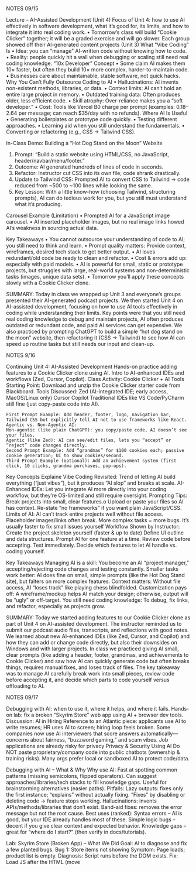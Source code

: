 NOTES 09/15  

Lecture – AI-Assisted Development (Unit 4)
Focus of Unit 4: how to use AI effectively in software development, what it’s good for, its limits, and how to integrate it into real coding work.
•	Tomorrow’s class will build “Cookie Clicker” together; it will be a graded exercise and will go slower.
Each group showed off their AI-generated content projects (Unit 3)
What “Vibe Coding” Is
•	Idea: you can “manage” AI-written code without knowing how to code.
•	Reality: people quickly hit a wall when debugging or scaling still need real coding knowledge.
“10x Developer” Concept
•	Some claim AI makes them 10× faster, but often they build 10× more complex, harder-to-maintain code.
•	Businesses care about maintainable, stable software, not quick hacks.
Why You Can’t Fully Outsource Coding to AI
•	Hallucinations: AI invents non-existent methods, libraries, or data.
•	Context limits: AI can’t hold an entire large project in memory.
•	Outdated training data: Often produces older, less efficient code.
•	Skill atrophy: Over-reliance makes you a “soft developer.”
•	Cost: Tools like Vercel B0 charge per prompt (examples: $0.18–$2.64 per message; can reach $35/day with no refunds).
Where AI Is Useful
•	Generating boilerplates or prototype code quickly.
•	Testing different approaches.
•	Learning aid when you still understand the fundamentals.
•	Converting or refactoring (e.g., CSS → Tailwind CSS).

In-Class Demo: Building a “Hot Dog Stand on the Moon” Website
1.	Prompt: “Build a static website using HTML/CSS, no JavaScript, header/navbar/menu/footer.”
2.	Outcome: AI generated hundreds of lines of code in seconds.
3.	Refactor: Instructor cut CSS into its own file; code shrank drastically.
4.	Update to Tailwind CSS: Prompted AI to convert CSS to Tailwind → code reduced from ~500 to ~100 lines while looking the same.
5.	Key Lesson: With a little know-how (choosing Tailwind, structuring prompts), AI can do tedious work for you, but you still must understand what it’s producing.

Carousel Example (Limitation)
•	Prompted AI for a JavaScript image carousel.
•	AI inserted placeholder images, but no real image links howed AI’s weakness in sourcing actual data.

Key Takeaways
•	You cannot outsource your understanding of code to AI; you still need to think and learn.
•	Prompt quality matters: Provide context, wireframes, desired tech stack to get better output.
•	AI loves redundant/old code be ready to clean and refactor.
•	Cost & errors add up: especially with paid models.
•	AI is powerful for small, static or prototype projects, but struggles with large, real-world systems and non-deterministic tasks (images, unique data sets).
•	Tomorrow you’ll apply these concepts slowly with a Cookie Clicker clone.

SUMMARY:
Today in class we wrapped up Unit 3 and everyone’s groups presented their AI-generated podcast projects. We then started Unit 4 on AI-assisted development, focusing on how to use AI tools effectively in coding while understanding their limits. Key points were that you still need real coding knowledge to debug and maintain projects, AI often produces outdated or redundant code, and paid AI services can get expensive. We also practiced by prompting ChatGPT to build a simple “hot dog stand on the moon” website, then refactoring it (CSS → Tailwind) to see how AI can speed up routine tasks but still needs our input and clean-up.


NOTES 9/16

Continuing Unit 4: AI-Assisted Development 
Hands-on practice adding features to a Cookie Clicker clone using AI.
Intro to AI-enhanced IDEs and workflows (Zed, Cursor, Copilot).
Class Activity: Cookie Clicker + AI Tools
	Starting Point: Download and unzip the Cookie Clicker starter code from Blackboard.
	Tools Discussed:
	Zed (AI-integrated IDE; early access, MacOS/Linux only)
	Cursor
	Copilot
	Traditional IDEs like VS Code/PyCharm still fine (just copy-paste code into AI).

	First Prompt Example: Add header, footer, logo, navigation bar, Tailwind CSS but explicitly tell AI not to use frameworks like React.
	Agentic vs. Non-Agentic AI:
	Non-agentic (like plain ChatGPT): you copy/paste code, AI doesn’t see your files.
	Agentic (like Zed): AI can see/edit files, lets you “accept” or “reject” code changes directly.
	Second Prompt Example: Add “grandmas” for $100 cookies each; passive cookie generation; UI to show cookies/second.
	Third Prompt Example (optional): Add an achievement system (first click, 10 clicks, grandma purchases, pop-ups).

 Key Concepts Explaine
 	Vibe Coding Revisited: Trend of letting AI build everything (“just vibes”), but it produces “AI slop” and breaks at scale.
	AI-Enhanced IDEs: Let you integrate AI more directly into your coding workflow, but they’re OS-limited and still require oversight.
Prompting Tips:
	Break projects into small, clear features.o	Upload or paste your files so AI has context.
	Re-state “no frameworks” if you want plain JavaScript/CSS.
Limits of AI:
	AI can’t track entire projects well without file access.
	Placeholder images/links often break.
	More complex tasks = more bugs.
	It’s usually faster to fix small issues yourself
Workflow Shown by Instructor:
Create the project skeleton yourself (faster & up to date)
Define UI outline and data structures.
Prompt AI for one feature at a time.
Review code before accepting.
Test immediately.
Decide which features to let AI handle vs. coding yourself.

Key Takeaways
	Managing AI is a skill: You become an AI “project manager,” accepting/rejecting code changes and testing constantly.
	Smaller tasks work better: AI does fine on small, simple prompts (like the Hot Dog Stand site), but falters on more complex features.
	Context matters: Without file access, AI “loses track” like playing chess blindfolded.
	Customization pays off: A wireframe/mockup helps AI match your design; otherwise, output will be “ugly” or off-target.
	You still need coding knowledge: To debug, fix links, and refactor, especially as projects grow.


SUMMARY:
Today we started adding features to our Cookie Clicker clone as part of Unit 4 on AI-assisted development. The instructor reminded us to submit our podcast audio files, transcripts, and reflections with good notes. We learned about new AI-enhanced IDEs (like Zed, Cursor, and Copilot) and how they can add or change code directly, but also their downsides on Windows and with larger projects. In class we practiced giving AI small, clear prompts (like adding a header, footer, grandmas, and achievements to Cookie Clicker) and saw how AI can quickly generate code but often breaks things, requires manual fixes, and loses track of files. The key takeaway was to manage AI carefully break work into small pieces, review code before accepting it, and decide which parts to code yourself versus offloading to AI.



NOTES 09/17

Debugging with AI: when to use it, where it helps, and where it fails.
Hands-on lab: fix a broken “Skyrim Store” web app using AI + browser dev tools.
Discussion: AI in Hiring
Reference to an Atlantic piece: applicants use AI to write resumes; HR uses AI to screen; hiring loop feels broken.
Some companies now use AI interviewers that score answers automatically—concerns about fairness, “buzzword gaming,” and scam vibes.
Job applications are already risky for privacy
Privacy & Security Using AI
Do NOT paste proprietary/company code into public chatbots (ownership & training risks).
Many orgs prefer local or sandboxed AI to protect code/data.


Debugging with AI – What & Why
Why use AI:
Fast at spotting common patterns (missing semicolons, flipped operators).
Can suggest approaches/libraries/tech stacks to fill knowledge gaps.
Useful for brainstorming alternatives (easier paths).
Pitfalls:
Lazy outputs: fixes only the first instance; “explains” without actually fixing.
“Fixes” by disabling or deleting code → feature stops working.
Hallucinations: invents APIs/methods/libraries that don’t exist.
Band-aid fixes: removes the error message but not the root cause.
Best uses (ranked):
Syntax errors – AI is good, but your IDE already handles most of these.
Simple logic bugs – decent if you give clear context and expected behavior.
Knowledge gaps – great for “where do I start?” (then verify in docs/tutorials).

 Lab: Skyrim Store (Broken App) – What We Did
Goal: AI to diagnose and fix a few planted bugs.
Bug 1: Store items not showing
Symptom: Page loads; product list is empty.
Diagnosis: Script runs before the DOM exists.
Fix: Load JS after the HTML (move <script> to bottom) or add defer to the script tag.
Lesson: HTML loads top→bottom; DOM timing matters.
Bug 2: Checkout always says “insufficient funds”
Symptom: You have 5000 gold, item costs 100, but checkout fails.
Diagnosis/Edits:
Comparison operator was flipped (> vs <).
After purchase, code added gold instead of subtracting.
Fix: Correct the comparison and change + to -.
Lesson: Classic logic errors, AI can help if you point to the exact lines or paste console errors.

Other issues noted
Filenames/paths (e.g., assets/..., misspelled items like horsearmor.png) can derail AI’s guesses.
One-file multipage approach (hide/show via CSS) “works” but is clunky; better to split pages or routes in real apps.
Order summary/cart clearing ensure state resets at the right time (render after update, not before).
Process emphasized:
1.	Reproduce the bug.
2.	Use DevTools: Console + Network tabs.
3.	Explain the exact error to AI (paste stack trace/message).
4.	Review diffs AI proposes; accept/reject thoughtfully.
5.	Test immediately; don’t trust unverified output.
6.	Prefer root-cause fixes over silencing symptoms.

Key Takeaways
AI is a tool, not a substitute for understanding, especially for timing, state, and data-flow bugs.
Give AI full context (files, error text, expected behavior) and small, specific prompts.
Be wary of hallucinated APIs and “fixes” that simply remove functionality.
IDE hints + DevTools are your first line; AI is a helpful second opinion.
For learning and confidence, balance AI help with manual debugging so you still build the skill.

SUMMARRY: 
Today we focused on debugging with AI using a broken Skyrim Store app. We used DevTools to find issues (like scripts running before the DOM, flipped comparison operators, and incorrect gold math), then leveraged AI to suggest fixes, while double-checking for lazy or hallucinated changes. We discussed where AI helps (syntax patterns, simple logic, knowledge gaps) and where it fails (disabling code, invented APIs, band-aids). Also, don’t paste proprietary code into public AI tools.
